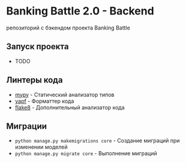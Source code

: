 # Banking Battle 2.0 - Backend

репозиторий с бэкендом проекта Banking Battle

## Запуск проекта

- TODO

## Линтеры кода

- [mypy](https://github.com/python/mypy) - Статический анализатор типов
- [yapf](https://github.com/google/yapf) - Форматтер кода
- [flake8](https://github.com/PyCQA/flake8) - Дополнительный анализатор кода

## Миграции
- `python manage.py makemigrations core` - Создание миграций при изменении моделей
- `python manage.py migrate core` - Выполнение миграций